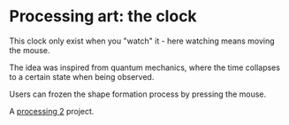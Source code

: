 # Processing art: the clock

 This clock only exist when you "watch" it - here watching means moving the mouse.
 
 The idea was inspired from quantum mechanics, where the time collapses to a certain state when being observed.
 
 Users can frozen the shape formation process by pressing the mouse.
 
 A [processing 2](https://processing.org/) project.
